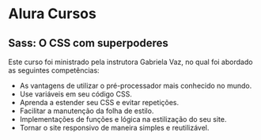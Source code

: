 # Alura Cursos
## Sass: O CSS com superpoderes

Este curso foi ministrado pela instrutora Gabriela Vaz, no qual foi abordado as seguintes competências:
- As vantagens de utilizar o pré-processador mais conhecido no mundo.
- Use variáveis em seu código CSS.
- Aprenda a estender seu CSS e evitar repetições.
- Facilitar a manutenção da folha de estilo.
- Implementações de funções e lógica na estilização do seu site.
- Tornar o site responsivo de maneira simples e reutilizável.


